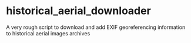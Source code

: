 # historical_aerial_downloader
A very rough script to download and add EXIF georeferencing information to historical aerial images archives
